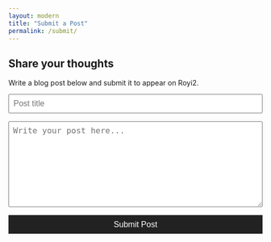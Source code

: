 ```yaml
---
layout: modern
title: "Submit a Post"
permalink: /submit/
---
```


<h2>Share your thoughts</h2>
<p>Write a blog post below and submit it to appear on Royi2.</p>

<form id="guest-post-form" style="display: flex; flex-direction: column; gap: 1rem; max-width: 600px;">
  <input type="text" name="title" placeholder="Post title" required style="padding: 0.5rem; font-size: 1rem;">
  <textarea name="body" placeholder="Write your post here..." required rows="8" style="padding: 0.5rem; font-size: 1rem;"></textarea>
  <button type="submit" style="padding: 0.6rem 1rem; background-color: #222; color: #fff; border: none; font-size: 1rem; cursor: pointer;">
    Submit Post
  </button>
</form>

<p id="response-message" style="margin-top: 1rem;"></p>

<script>
document.getElementById("guest-post-form").addEventListener("submit", async function(e) {
  e.preventDefault();
  const form = e.target;
  const title = form.title.value.trim();
  const body = form.body.value.trim();

  if (!title || !body) return;

  const response = await fetch("https://silver-boba-68fd60.netlify.app/.netlify/functions/submit-post", {
, {
    method: "POST",
    headers: { "Content-Type": "application/json" },
    body: JSON.stringify({ title, body })
  });

  const result = await response.json();
  document.getElementById("response-message").textContent = result.message || "Post submitted!";
});
</script>
